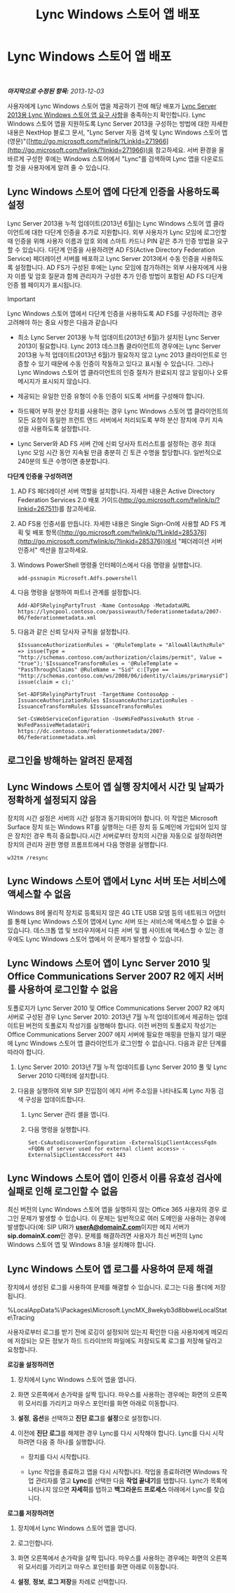 ﻿---
title: Lync Windows 스토어 앱 배포
TOCTitle: Lync Windows 스토어 앱 배포
ms:assetid: 9e00aaf4-15f9-4356-9ed7-5a58a2bfa043
ms:mtpsurl: https://technet.microsoft.com/ko-kr/library/JJ822971(v=OCS.15)
ms:contentKeyID: 52056903
ms.date: 08/24/2015
mtps_version: v=OCS.15
ms.translationtype: HT
---

# Lync Windows 스토어 앱 배포

 

_**마지막으로 수정된 항목:** 2013-12-03_

사용자에게 Lync Windows 스토어 앱을 제공하기 전에 해당 배포가 [Lync Server 2013용 Lync Windows 스토어 앱 요구 사항](lync-server-2013-lync-windows-store-app-requirements.md)을 충족하는지 확인합니다. Lync Windows 스토어 앱을 지원하도록 Lync Server 2013을 구성하는 방법에 대한 자세한 내용은 NextHop 블로그 문서, "Lync Server 자동 검색 및 Lync Windows 스토어 앱(영문)"([http://go.microsoft.com/fwlink/?LinkId=271966](http://go.microsoft.com/fwlink/?linkid=271966))을 참고하세요. 서버 환경을 올바르게 구성한 후에는 Windows 스토어에서 "Lync"를 검색하여 Lync 앱을 다운로드할 것을 사용자에게 알려 줄 수 있습니다.

## Lync Windows 스토어 앱에 다단계 인증을 사용하도록 설정

Lync Server 2013용 누적 업데이트(2013년 6월)는 Lync Windows 스토어 앱 클라이언트에 대한 다단계 인증을 추가로 지원합니다. 외부 사용자가 Lync 모임에 로그인할 때 인증을 위해 사용자 이름과 암호 외에 스마트 카드나 PIN 같은 추가 인증 방법을 요구할 수 있습니다. 다단계 인증을 사용하려면 AD FS(Active Directory Federation Service) 페더레이션 서버를 배포하고 Lync Server 2013에서 수동 인증을 사용하도록 설정합니다. AD FS가 구성된 후에는 Lync 모임에 참가하려는 외부 사용자에게 사용자 이름 및 암호 질문과 함께 관리자가 구성한 추가 인증 방법이 포함된 AD FS 다단계 인증 웹 페이지가 표시됩니다.


> [!IMPORTANT]
> Lync Windows 스토어 앱에서 다단계 인증을 사용하도록 AD FS를 구성하려는 경우 고려해야 하는 중요 사항은 다음과 같습니다 
> <UL>
> <LI>
> <P>최소 Lync Server 2013용 누적 업데이트(2013년 6월)가 설치된 Lync Server 2013이 필요합니다. Lync 2013 데스크톱 클라이언트의 경우에는 Lync Server 2013용 누적 업데이트(2013년 6월)가 필요하지 않고 Lync 2013 클라이언트로 인증할 수 있기 때문에 수동 인증이 작동하고 있다고 표시될 수 있습니다. 그러나 Lync Windows 스토어 앱 클라이언트의 인증 절차가 완료되지 않고 알림이나 오류 메시지가 표시되지 않습니다.</P>
> <LI>
> <P>제공되는 유일한 인증 유형이 수동 인증이 되도록 서버를 구성해야 합니다.</P>
> <LI>
> <P>하드웨어 부하 분산 장치를 사용하는 경우 Lync Windows 스토어 앱 클라이언트의 모든 요청이 동일한 프런트 엔드 서버에서 처리되도록 부하 분산 장치에 쿠키 지속성을 사용하도록 설정합니다.</P>
> <LI>
> <P>Lync Server와 AD FS 서버 간에 신뢰 당사자 트러스트를 설정하는 경우 최대 Lync 모임 시간 동안 지속될 만큼 충분히 긴 토큰 수명을 할당합니다. 일반적으로 240분의 토큰 수명이면 충분합니다.</P></LI></UL>



**다단계 인증을 구성하려면**

1.  AD FS 페더레이션 서버 역할을 설치합니다. 자세한 내용은 Active Directory Federation Services 2.0 배포 가이드(<http://go.microsoft.com/fwlink/p/?linkid=267511>)를 참고하세요.

2.  AD FS용 인증서를 만듭니다. 자세한 내용은 Single Sign-On에 사용할 AD FS 계획 및 배포 항목([http://go.microsoft.com/fwlink/p/?LinkId=285376](http://go.microsoft.com/fwlink/p/?linkid=285376))에서 "페더레이션 서버 인증서" 섹션을 참고하세요.

3.  Windows PowerShell 명령줄 인터페이스에서 다음 명령을 실행합니다.
    
        add-pssnapin Microsoft.Adfs.powershell

4.  다음 명령을 실행하여 파트너 관계를 설정합니다.
    
        Add-ADFSRelyingPartyTrust -Name ContosoApp -MetadataURL https://lyncpool.contoso.com/passiveauth/federationmetadata/2007-06/federationmetadata.xml

5.  다음과 같은 신뢰 당사자 규칙을 설정합니다.
    
        $IssuanceAuthorizationRules = '@RuleTemplate = "AllowAllAuthzRule" => issue(Type = "http://schemas.contoso.com/authorization/claims/permit", Value = "true");'$IssuanceTransformRules = '@RuleTemplate = "PassThroughClaims" @RuleName = "Sid" c:[Type == "http://schemas.contoso.com/ws/2008/06/identity/claims/primarysid"]=> issue(claim = c);'
    
        Set-ADFSRelyingPartyTrust -TargetName ContosoApp -IssuanceAuthorizationRules $IssuanceAuthorizationRules -IssuanceTransformRules $IssuanceTransformRules
    
        Set-CsWebServiceConfiguration -UseWsFedPassiveAuth $true -WsFedPassiveMetadataUri https://dc.contoso.com/federationmetadata/2007-06/federationmetadata.xml

## 로그인을 방해하는 알려진 문제점

## Lync Windows 스토어 앱 실행 장치에서 시간 및 날짜가 정확하게 설정되지 않음

장치의 시간 설정은 서버의 시간 설정과 동기화되어야 합니다. 이 작업은 Microsoft Surface 장치 또는 Windows RT를 실행하는 다른 장치 등 도메인에 가입되어 있지 않은 장치인 경우 특히 중요합니다.시간 서버로부터 장치의 시간을 자동으로 설정하려면 장치의 관리자 권한 명령 프롬프트에서 다음 명령을 실행합니다.

    w32tm /resync

## Lync Windows 스토어 앱에서 Lync 서버 또는 서비스에 액세스할 수 없음

Windows 8에 물리적 장치로 등록되지 않은 4G LTE USB 모뎀 등의 네트워크 어댑터를 통해 Lync Windows 스토어 앱에서 Lync 서버 또는 서비스에 액세스할 수 없을 수 있습니다. 데스크톱 앱 및 브라우저에서 다른 서버 및 웹 사이트에 액세스할 수 있는 경우에도 Lync Windows 스토어 앱에서 이 문제가 발생할 수 있습니다.

## Lync Windows 스토어 앱이 Lync Server 2010 및 Office Communications Server 2007 R2 에지 서버를 사용하여 로그인할 수 없음

토폴로지가 Lync Server 2010 및 Office Communications Server 2007 R2 에지 서버로 구성된 경우 Lync Server 2010: 2013년 7월 누적 업데이트에서 제공하는 업데이트된 버전의 토폴로지 작성기를 실행해야 합니다. 이전 버전의 토폴로지 작성기는 Office Communications Server 2007 에지 서버에 필요한 매핑을 만들지 않기 때문에 Lync Windows 스토어 앱 클라이언트가 로그인할 수 없습니다. 다음과 같은 단계를 따라야 합니다.

1.  Lync Server 2010: 2013년 7월 누적 업데이트를 Lync Server 2010 풀 및 Lync Server 2010 디렉터에 설치합니다.

2.  다음을 실행하여 외부 SIP 진입점이 에지 서버 주소임을 나타내도록 Lync 자동 검색 구성을 업데이트합니다.
    
    1.  Lync Server 관리 셸을 엽니다.
    
    2.  다음 명령을 실행합니다.
        
            Set-CsAutodiscoverConfiguration -ExternalSipClientAccessFqdn <FQDN of server used for external client access> -ExternalSipClientAccessPort 443

## Lync Windows 스토어 앱이 인증서 이름 유효성 검사에 실패로 인해 로그인할 수 없음

최신 버전의 Lync Windows 스토어 앱을 실행하지 않는 Office 365 사용자의 경우 로그인 문제가 발생할 수 있습니다. 이 문제는 일반적으로 여러 도메인을 사용하는 경우에 발생합니다(예: SIP URI가 **userA@domainZ.com**이지만 에지 서버가 **sip.domainX.com**인 경우). 문제를 해결하려면 사용자가 최신 버전의 Lync Windows 스토어 앱 및 Windows 8.1을 설치해야 합니다.

## Lync Windows 스토어 앱 로그를 사용하여 문제 해결

장치에서 생성된 로그를 사용하여 문제를 해결할 수 있습니다. 로그는 다음 폴더에 저장됩니다.

%LocalAppData%\\Packages\\Microsoft.LyncMX\_8wekyb3d8bbwe\\LocalState\\Tracing

사용자로부터 로그를 받기 전에 로깅이 설정되어 있는지 확인한 다음 사용자에게 메모리에 저장되는 모든 정보가 하드 드라이브의 파일에도 저장되도록 로그를 저장해 달라고 요청합니다.

**로깅을 설정하려면**

1.  장치에서 Lync Windows 스토어 앱을 엽니다.

2.  화면 오른쪽에서 손가락을 살짝 밉니다. 마우스를 사용하는 경우에는 화면의 오른쪽 위 모서리를 가리키고 마우스 포인터를 화면 아래로 이동합니다.

3.  **설정**, **옵션**을 선택하고 **진단 로그**를 **설정**으로 설정합니다.

4.  이전에 **진단 로그**를 해제한 경우 Lync를 다시 시작해야 합니다. Lync를 다시 시작하려면 다음 중 하나를 실행합니다.
    
      - 장치를 다시 시작합니다.
    
      - Lync 작업을 종료하고 앱을 다시 시작합니다. 작업을 종료하려면 Windows 작업 관리자를 열고 **Lync**를 선택한 다음 **작업 끝내기**를 탭합니다. Lync가 목록에 나타나지 않으면 **자세히**를 탭하고 **백그라운드 프로세스** 아래에서 Lync를 찾습니다.

**로그를 저장하려면**

1.  장치에서 Lync Windows 스토어 앱을 엽니다.

2.  로그인합니다.

3.  화면 오른쪽에서 손가락을 살짝 밉니다. 마우스를 사용하는 경우에는 화면의 오른쪽 위 모서리를 가리키고 마우스 포인터를 화면 아래로 이동합니다.

4.  **설정**, **정보**, **로그 저장**을 차례로 선택합니다.


